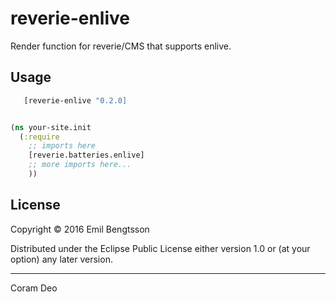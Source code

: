 # reverie-enlive

Render function for reverie/CMS that supports enlive.

## Usage

```clojure
   [reverie-enlive "0.2.0]
```

```clojure

(ns your-site.init
  (:require
    ;; imports here
    [reverie.batteries.enlive]
    ;; more imports here...
    ))
```


## License

Copyright © 2016 Emil Bengtsson

Distributed under the Eclipse Public License either version 1.0 or (at
your option) any later version.

---

Coram Deo
